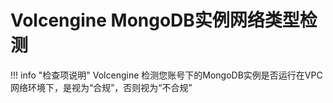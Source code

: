 # Volcengine MongoDB实例网络类型检测

!!! info "检查项说明"
    Volcengine  检测您账号下的MongoDB实例是否运行在VPC网络环境下，是视为“合规”，否则视为“不合规”